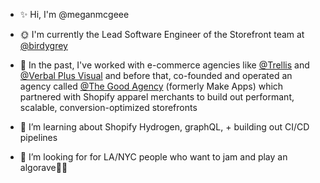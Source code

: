
- ✨ Hi, I'm @meganmcgeee
- 🌞 I'm currently the Lead Software Engineer of the Storefront team at [@birdygrey](https://birdygrey.com/)

- 📜 In the past, I've worked with e-commerce agencies like [@Trellis](https://trellis.co/) and [@Verbal Plus Visual](https://www.vpv.co/) and before that, co-founded and operated an agency called [@The Good Agency](https://thegoodagency.co/) (formerly Make Apps) which partnered with Shopify apparel merchants to build out performant, scalable, conversion-optimized storefronts
- 🌱 I’m learning about Shopify Hydrogen, graphQL, + building out CI/CD pipelines
- 🤔 I’m looking for for LA/NYC people who want to jam and play an algorave🎵👯 

